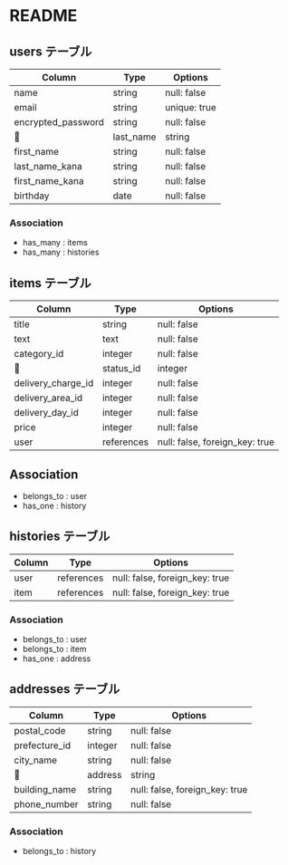 # README

## users テーブル

| Column              | Type   | Options      |
| ------------------- | ------ | ------------ |
| name                | string | null: false  |
| email               | string | unique: true |
| encrypted_password  | string | null: false  |
| last_name           | string | null: false  |
| first_name          | string | null: false  |
| last_name_kana      | string | null: false  |
| first_name_kana     | string | null: false  |
| birthday            | date   | null: false  |

### Association

- has_many : items
- has_many : histories

## items テーブル

| Column              | Type      | Options                         |
| ------------------- | ---------- | ------------------------------ |
| title               | string     | null: false                    |
| text                | text       | null: false                    |
| category_id         | integer    | null: false                    |
| status_id           | integer    | null: false                    |
| delivery_charge_id  | integer    | null: false                    |
| delivery_area_id    | integer    | null: false                    |
| delivery_day_id     | integer    | null: false                    |
| price               | integer    | null: false                    |
| user                | references | null: false, foreign_key: true |


## Association

- belongs_to : user
- has_one : history


## histories テーブル

| Column              | Type       | Options                         |
| ------------------- | ---------- | ------------------------------- |
| user                | references | null: false, foreign_key: true  |                   
| item                | references | null: false, foreign_key: true  |

### Association

- belongs_to : user
- belongs_to : item
- has_one : address


## addresses テーブル
| Column              | Type    | Options                        |
| ------------------- | ------- | ------------------------------ |                   
| postal_code         | string  | null: false                    |
| prefecture_id       | integer | null: false                    |
| city_name           | string  | null: false                    |
| address             | string  | null: false                    |
| building_name       | string  | null: false, foreign_key: true |
| phone_number        | string  | null: false                    |

### Association

- belongs_to : history

